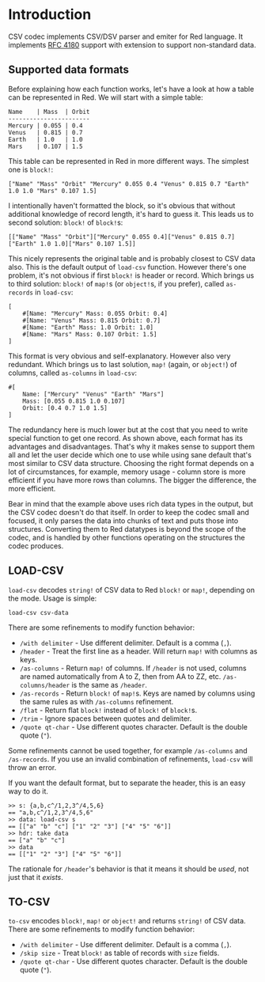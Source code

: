 # Introduction
CSV codec implements CSV/DSV parser and emiter for Red language. It implements
[RFC 4180](https://tools.ietf.org/html/rfc4180) support with extension to support non-standard data.

## Supported data formats
Before explaining how each function works, let's have a look at how a table
can be represented in Red. We will start with a simple table:

```
Name    | Mass  | Orbit
-----------------------
Mercury | 0.055 | 0.4
Venus   | 0.815 | 0.7
Earth   | 1.0   | 1.0
Mars    | 0.107 | 1.5
```

This table can be represented in Red in more different ways. The simplest one
is `block!`:

```
["Name" "Mass" "Orbit" "Mercury" 0.055 0.4 "Venus" 0.815 0.7 "Earth" 1.0 1.0 "Mars" 0.107 1.5]
```

I intentionally haven't formatted the block, so it's obvious that without
additional knowledge of record length, it's hard to guess it. This leads us to
second solution: `block!` of `block!`s:

```
[["Name" "Mass" "Orbit"]["Mercury" 0.055 0.4]["Venus" 0.815 0.7]["Earth" 1.0 1.0]["Mars" 0.107 1.5]]
```

This nicely represents the original table and is probably closest to CSV data also.
This is the default output of `load-csv` function. However there's one problem,
it's not obvious if first `block!` is header or record. Which brings us to
third solution: `block!` of `map!`s (or `object!`s, if you prefer), called `as-records`
in `load-csv`:

```
[
	#[Name: "Mercury" Mass: 0.055 Orbit: 0.4]
	#[Name: "Venus" Mass: 0.815 Orbit: 0.7]
	#[Name: "Earth" Mass: 1.0 Orbit: 1.0]
	#[Name: "Mars" Mass: 0.107 Orbit: 1.5]
]
```

This format is very obvious and self-explanatory. However also very redundant.
Which brings us to last solution, `map!` (again, or `object!`) of columns,
called `as-columns` in `load-csv`:

```
#[
	Name: ["Mercury" "Venus" "Earth" "Mars"]
	Mass: [0.055 0.815 1.0 0.107]
	Orbit: [0.4 0.7 1.0 1.5]
]
```

The redundancy here is much lower but at the cost that you need to write
special function to get one record.
As shown above, each format has its advantages and disadvantages. That's why
it makes sense to support them all and let the user decide which one to use
while using sane default that's most similar to CSV data structure. Choosing
the right format depends on a lot of circumstances, for example, memory usage -
column store is more efficient if you have more rows than columns. The bigger
the difference, the more efficient.

Bear in mind that the example above uses rich data types in the output, but the CSV
codec doesn't do that itself. In order to keep the codec small and focused, it only
parses the data into chunks of text and puts those into structures. Converting them
to Red datatypes is beyond the scope of the codec, and is handled by other functions
operating on the structures the codec produces.

## LOAD-CSV

`load-csv` decodes `string!` of CSV data to Red `block!` or `map!`, depending on
the mode. Usage is simple:

	load-csv csv-data

There are some refinements to modify function behavior:
* `/with delimiter` - Use different delimiter. Default is a comma (`,`).
* `/header` - Treat the first line as a header. Will return `map!` with columns as keys.
* `/as-columns` - Return `map!` of columns. If `/header` is not used, columns are named
automatically from A to Z, then from AA to ZZ, etc. `/as-columns/header` is the same as
`/header`.
* `/as-records` - Return `block!` of `map!`s. Keys are named by columns using the same
rules as with `/as-columns` refinement.
* `/flat` - Return flat `block!` instead of `block!` of `block!`s.
* `/trim` - Ignore spaces between quotes and delimiter.
* `/quote qt-char` - Use different quotes character. Default is the double quote (`"`). 

Some refinements cannot be used together, for example `/as-columns` and `/as-records`. If you
use an invalid combination of refinements, `load-csv` will throw an error.

If you want the default format, but to separate the header, this is an easy way to do it.
```
>> s: {a,b,c^/1,2,3^/4,5,6}
== "a,b,c^/1,2,3^/4,5,6"
>> data: load-csv s
== [["a" "b" "c"] ["1" "2" "3"] ["4" "5" "6"]]
>> hdr: take data
== ["a" "b" "c"]
>> data
== [["1" "2" "3"] ["4" "5" "6"]]
```

The rationale for `/header`'s behavior is that it means it should be *used*, not just that it *exists*. 

## TO-CSV

`to-csv` encodes `block!`, `map!` or `object!` and returns `string!` of CSV data.
There are some refinements to modify function behavior:

* `/with delimiter` - Use different delimiter. Default is a comma (`,`).
* `/skip size` - Treat `block!` as table of records with `size` fields.
* `/quote qt-char` - Use different quotes character. Default is the double quote (`"`).